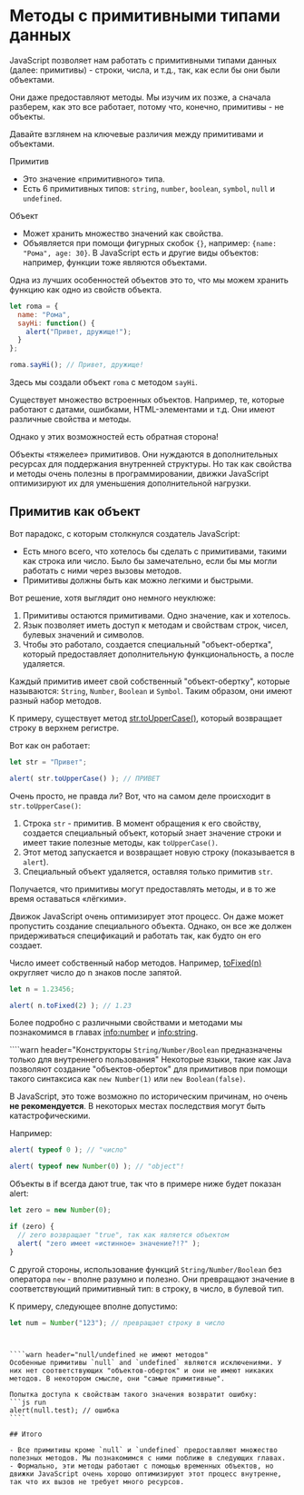 # Методы с примитивными типами данных

JavaScript позволяет нам работать с примитивными типами данных (далее: примитивы) - строки, числа, и т.д., так, как если бы они были объектами.

Они даже предоставляют методы. Мы изучим их позже, а сначала разберем, как это все работает, потому что, конечно, примитивы - не объекты.

Давайте взглянем на ключевые различия между примитивами и объектами.

Примитив

- Это значение «примитивного» типа.
- Есть 6 примитивных типов: `string`, `number`, `boolean`, `symbol`, `null` и `undefined`.

Объект

- Может хранить множество значений как свойства.
- Объявляется при помощи фигурных скобок `{}`, например: `{name: "Рома", age: 30}`. В JavaScript есть и другие виды объектов: например, функции тоже являются объектами.

Одна из лучших особенностей объектов это то, что мы можем хранить функцию как одно из свойств объекта.

```js run
let roma = {
  name: "Рома",
  sayHi: function() {
    alert("Привет, дружище!");
  }
};

roma.sayHi(); // Привет, дружище!
```

Здесь мы создали объект `roma` с методом `sayHi`.

Существует множество встроенных объектов. Например, те, которые работают с датами, ошибками, HTML-элементами и т.д. Они имеют различные свойства и методы.

Однако у этих возможностей есть обратная сторона!

Объекты «тяжелее» примитивов. Они нуждаются в дополнительных ресурсах для поддержания внутренней структуры. Но так как свойства и методы очень полезны в программировании, движки JavaScript оптимизируют их для уменьшения дополнительной нагрузки.

## Примитив как объект

Вот парадокс, с которым столкнулся создатель JavaScript:

- Есть много всего, что хотелось бы сделать с примитивами, такими как строка или число. Было бы замечательно, если бы мы могли работать с ними через вызовы методов.
- Примитивы должны быть как можно легкими и быстрыми.

Вот решение, хотя выглядит оно немного неуклюже:

1. Примитивы остаются примитивами. Одно значение, как и хотелось.
2. Язык позволяет иметь доступ к методам и свойствам строк, чисел, булевых значений и символов.
3. Чтобы это работало, создается специальный "объект-обертка", который предоставляет дополнительную функциональность, а после удаляется.

Каждый примитив имеет свой собственный "объект-обертку", которые называются: `String`, `Number`, `Boolean` и `Symbol`. Таким образом, они имеют разный набор методов.

К примеру, существует метод [str.toUpperCase()](https://developer.mozilla.org/ru/docs/Web/JavaScript/Reference/Global_Objects/String/toUpperCase), который возвращает cтроку в верхнем регистре.

Вот как он работает:

```js run
let str = "Привет";

alert( str.toUpperCase() ); // ПРИВЕТ
```

Очень просто, не правда ли? Вот, что на самом деле происходит в `str.toUpperCase()`:

1. Строка `str` - примитив. В момент обращения к его свойству, создается специальный объект, который знает значение строки и имеет такие полезные методы, как `toUpperCase()`.
2. Этот метод запускается и возвращает новую строку (показывается в `alert`).
3. Специальный объект удаляется, оставляя только примитив `str`.

Получается, что примитивы могут предоставлять методы, и в то же время оставаться «лёгкими».

Движок JavaScript очень оптимизирует этот процесс. Он даже может пропустить создание специального объекта. Однако, он все же должен придерживаться спецификаций и работать так, как будто он его создает.

Число имеет собственный набор методов. Например, [toFixed(n)](https://developer.mozilla.org/ru/docs/Web/JavaScript/Reference/Global_Objects/Number/toFixed) округляет число до n знаков после запятой.

```js run
let n = 1.23456;

alert( n.toFixed(2) ); // 1.23
```

Более подробно с различными свойствами и методами мы познакомимся в главах <info:number> и <info:string>.


````warn header="Конструкторы `String/Number/Boolean` предназначены только для внутреннего пользования"
Некоторые языки, такие как Java позволяют создание "объектов-оберток" для примитивов при помощи такого синтаксиса как `new Number(1)` или `new Boolean(false)`.

В JavaScript, это тоже возможно по историческим причинам, но очень **не рекомендуется**. В некоторых местах последствия могут быть катастрофическими.

Например:

```js run
alert( typeof 0 ); // "число"

alert( typeof new Number(0) ); // "object"!
```

Объекты в if всегда дают true, так что в примере ниже будет показан alert:

```js run
let zero = new Number(0);

if (zero) {
  // zero возвращает "true", так как является объектом
  alert( "zero имеет «истинное» значение?!?" );
}
```

С другой стороны, использование функций `String/Number/Boolean` без оператора `new` - вполне разумно и полезно. Они превращают значение в соответствующий примитивный тип: в строку, в число, в булевой тип.

К примеру, следующее вполне допустимо:

```js
let num = Number("123"); // превращает строку в число
```
`````


````warn header="null/undefined не имеют методов"
Особенные примитивы `null` and `undefined` являются исключениями. У них нет соответствующих "объектов-оберток" и они не имеют никаких методов. В некотором смысле, они "самые примитивные".

Попытка доступа к свойствам такого значения возвратит ошибку:
```js run
alert(null.test); // ошибка
````

## Итого

- Все примитивы кроме `null` и `undefined` предоставляют множество полезных методов. Мы познакомимся с ними поближе в следующих главах.
- Формально, эти методы работают с помощью временных объектов, но движки JavaScript очень хорошо оптимизируют этот процесс внутренне, так что их вызов не требует много ресурсов.
